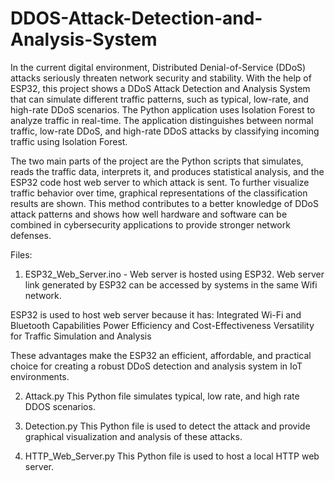 # DDOS-Attack-Detection-and-Analysis-System
In the current digital environment, Distributed Denial-of-Service (DDoS) attacks seriously threaten network security and stability. With the help of ESP32, this project shows a DDoS Attack Detection and Analysis System that can simulate different traffic patterns, such as typical, low-rate, and high-rate DDoS scenarios. The Python application uses Isolation Forest to analyze traffic in real-time. The application distinguishes between normal traffic, low-rate DDoS, and high-rate DDoS attacks by classifying incoming traffic  using Isolation Forest.

The two main parts of the project are the Python scripts that simulates, reads the traffic data, interprets it, and produces statistical analysis, and the ESP32 code host web server to which attack is sent. To further visualize traffic behavior over time, graphical representations of the classification results are shown. This method contributes to a better knowledge of DDoS attack patterns and shows how well hardware and software can be combined in cybersecurity applications to provide stronger network defenses.

Files:

1. ESP32_Web_Server.ino - Web server is hosted using ESP32. 
Web server link generated by ESP32 can be accessed by systems in the same Wifi network.

ESP32 is used to host web server because it has:
Integrated Wi-Fi and Bluetooth Capabilities
Power Efficiency and Cost-Effectiveness
Versatility for Traffic Simulation and Analysis

These advantages make the ESP32 an efficient, affordable, and practical choice for creating a robust DDoS detection and analysis system in IoT environments.

2. Attack.py
This Python file simulates typical, low rate, and high rate DDOS scenarios.

3. Detection.py
This Python file is used to detect the attack and provide graphical visualization and analysis of these attacks.

4. HTTP_Web_Server.py
This Python file is used to host a local HTTP web server.


